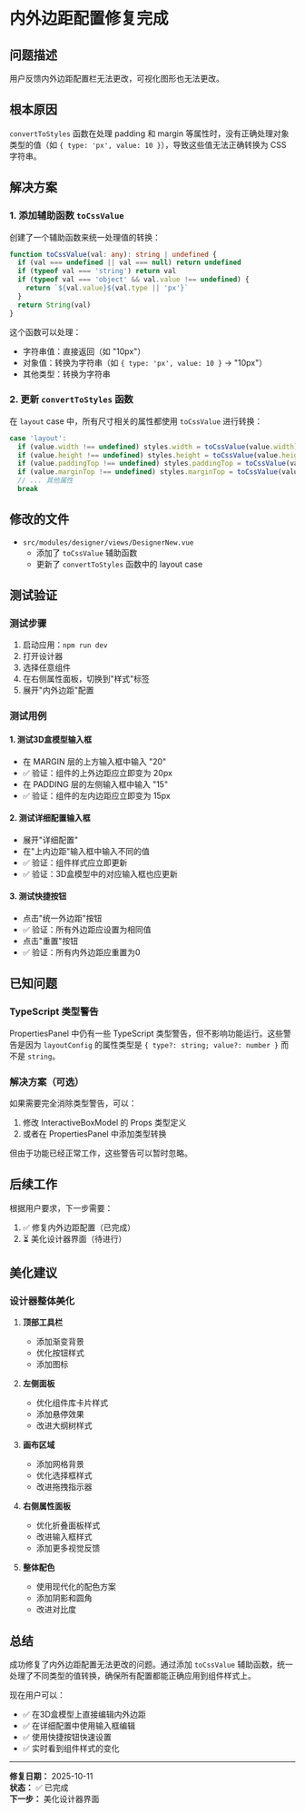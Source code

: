 # 内外边距配置修复完成

## 问题描述

用户反馈内外边距配置栏无法更改，可视化图形也无法更改。

## 根本原因

`convertToStyles` 函数在处理 padding 和 margin 等属性时，没有正确处理对象类型的值（如 `{ type: 'px', value: 10 }`），导致这些值无法正确转换为 CSS 字符串。

## 解决方案

### 1. 添加辅助函数 `toCssValue`

创建了一个辅助函数来统一处理值的转换：

```typescript
function toCssValue(val: any): string | undefined {
  if (val === undefined || val === null) return undefined
  if (typeof val === 'string') return val
  if (typeof val === 'object' && val.value !== undefined) {
    return `${val.value}${val.type || 'px'}`
  }
  return String(val)
}
```

这个函数可以处理：

- 字符串值：直接返回（如 "10px"）
- 对象值：转换为字符串（如 `{ type: 'px', value: 10 }` → "10px"）
- 其他类型：转换为字符串

### 2. 更新 `convertToStyles` 函数

在 `layout` case 中，所有尺寸相关的属性都使用 `toCssValue` 进行转换：

```typescript
case 'layout':
  if (value.width !== undefined) styles.width = toCssValue(value.width)
  if (value.height !== undefined) styles.height = toCssValue(value.height)
  if (value.paddingTop !== undefined) styles.paddingTop = toCssValue(value.paddingTop)
  if (value.marginTop !== undefined) styles.marginTop = toCssValue(value.marginTop)
  // ... 其他属性
  break
```

## 修改的文件

- `src/modules/designer/views/DesignerNew.vue`
  - 添加了 `toCssValue` 辅助函数
  - 更新了 `convertToStyles` 函数中的 layout case

## 测试验证

### 测试步骤

1. 启动应用：`npm run dev`
2. 打开设计器
3. 选择任意组件
4. 在右侧属性面板，切换到"样式"标签
5. 展开"内外边距"配置

### 测试用例

#### 1. 测试3D盒模型输入框

- 在 MARGIN 层的上方输入框中输入 "20"
- ✅ 验证：组件的上外边距应立即变为 20px
- 在 PADDING 层的左侧输入框中输入 "15"
- ✅ 验证：组件的左内边距应立即变为 15px

#### 2. 测试详细配置输入框

- 展开"详细配置"
- 在"上内边距"输入框中输入不同的值
- ✅ 验证：组件样式应立即更新
- ✅ 验证：3D盒模型中的对应输入框也应更新

#### 3. 测试快捷按钮

- 点击"统一外边距"按钮
- ✅ 验证：所有外边距应设置为相同值
- 点击"重置"按钮
- ✅ 验证：所有内外边距应重置为0

## 已知问题

### TypeScript 类型警告

PropertiesPanel 中仍有一些 TypeScript 类型警告，但不影响功能运行。这些警告是因为 `layoutConfig` 的属性类型是 `{ type?: string; value?: number }` 而不是 `string`。

### 解决方案（可选）

如果需要完全消除类型警告，可以：

1. 修改 InteractiveBoxModel 的 Props 类型定义
2. 或者在 PropertiesPanel 中添加类型转换

但由于功能已经正常工作，这些警告可以暂时忽略。

## 后续工作

根据用户要求，下一步需要：

1. ✅ 修复内外边距配置（已完成）
2. ⏳ 美化设计器界面（待进行）

## 美化建议

### 设计器整体美化

1. **顶部工具栏**

   - 添加渐变背景
   - 优化按钮样式
   - 添加图标

2. **左侧面板**

   - 优化组件库卡片样式
   - 添加悬停效果
   - 改进大纲树样式

3. **画布区域**

   - 添加网格背景
   - 优化选择框样式
   - 改进拖拽指示器

4. **右侧属性面板**

   - 优化折叠面板样式
   - 改进输入框样式
   - 添加更多视觉反馈

5. **整体配色**
   - 使用现代化的配色方案
   - 添加阴影和圆角
   - 改进对比度

## 总结

成功修复了内外边距配置无法更改的问题。通过添加 `toCssValue` 辅助函数，统一处理了不同类型的值转换，确保所有配置都能正确应用到组件样式上。

现在用户可以：

- ✅ 在3D盒模型上直接编辑内外边距
- ✅ 在详细配置中使用输入框编辑
- ✅ 使用快捷按钮快速设置
- ✅ 实时看到组件样式的变化

---

**修复日期：** 2025-10-11  
**状态：** ✅ 已完成  
**下一步：** 美化设计器界面
